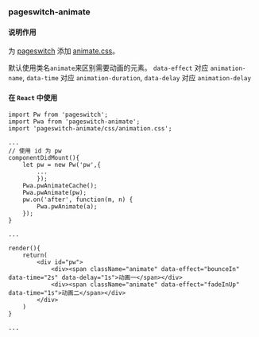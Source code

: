 ### pageswitch-animate

#### 说明作用

为 [pageswitch](https://github.com/qiqiboy/pageSwitch) 添加 [animate.css](https://daneden.github.io/animate.css/)。

默认使用类名`animate`来区别需要动画的元素。
`data-effect` 对应 `animation-name`, `data-time` 对应 `animation-duration`, `data-delay` 对应 `animation-delay`

#### 在 `React` 中使用

```
import Pw from 'pageswitch';
import Pwa from 'pageswitch-animate';
import 'pageswitch-animate/css/animation.css';

...
// 使用 id 为 pw
componentDidMount(){
    let pw = new Pw('pw',{
        ...
        });
    Pwa.pwAnimateCache();
    Pwa.pwAnimate(pw);
    pw.on('after', function(m, n) {
        Pwa.pwAnimate(a);
    });
}

...

render(){
    return(
        <div id="pw">
            <div><span className="animate" data-effect="bounceIn" data-time="2s" data-delay="1s">动画一</span></div>
            <div><span className="animate" data-effect="fadeInUp" data-time="1s">动画二</span></div>
        </div>
    )
}

...
```
